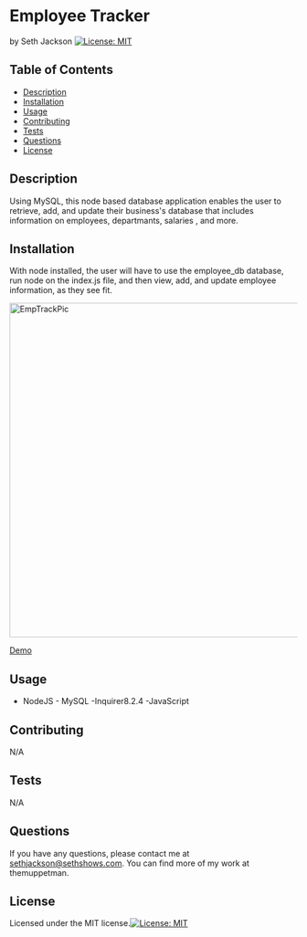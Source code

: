 # Employee Tracker
  by Seth Jackson [![License: MIT](https://img.shields.io/badge/License-MIT-yellow.svg)](https://opensource.org/licenses/MIT)  
  
  ## Table of Contents
  - [Description](#description)
  - [Installation](#installation)
  - [Usage](#usage)
  - [Contributing](#contributing)
  - [Tests](#tests)
  - [Questions](#questions)
  - [License](#license)
  
  ## Description
  Using MySQL, this node based database application enables the user to retrieve, add, and update their business's database that includes information on employees, departmants, salaries , and more.  
  
  ## Installation
  With node installed, the user will have to use the employee_db database, run node on the index.js file, and then view, add, and update employee information, as they see fit.  

  <img width="586" alt="EmpTrackPic" src="https://github.com/user-attachments/assets/e6b5d452-65fe-4b92-97cd-590c07ea6d52">



  [Demo]([https://youtu.be/HTZcFw8pgRk](https://youtu.be/XVYOcoYthXU))

  
  ## Usage
  - NodeJS - MySQL -Inquirer8.2.4 -JavaScript  
  
  ## Contributing
  N/A  
  
  ## Tests
  N/A  
  
  
  ## Questions
  If you have any questions, please contact me at sethjackson@sethshows.com.
  You can find more of my work at themuppetman.
  
  ## License
  Licensed under the MIT license.[![License: MIT](https://img.shields.io/badge/License-MIT-yellow.svg)](https://opensource.org/licenses/MIT)
  
